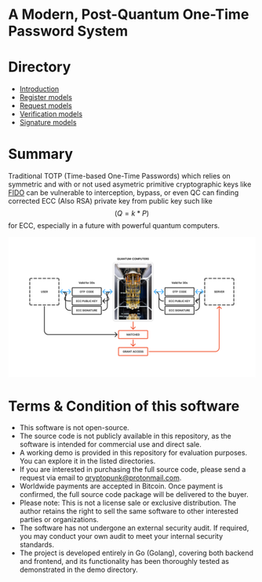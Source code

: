 # A Modern, Post-Quantum One-Time Password System

# Directory
* [Introduction](https://github.com/ChyKusuma/Lamport_W-OTS_S-OTP/wiki/What-is-S%E2%80%90OTP%3F)
* [Register models](https://github.com/ChyKusuma/Lamport_W-OTS_S-OTP/wiki/Register-Handler)
* [Request models](https://github.com/ChyKusuma/Lamport_W-OTS_S-OTP/wiki/Request-Handler)
* [Verification  models](https://github.com/ChyKusuma/Lamport_W-OTS_S-OTP/wiki/Verify-Handler)
* [Signature models](https://github.com/ChyKusuma/Lamport_W-OTS_S-OTP/wiki/Winternitz-One%E2%80%90Time-Signature)

# Summary
Traditional TOTP (Time-based One-Time Passwords) which relies on symmetric and with or not used asymetric primitive cryptographic keys like [FIDO](https://fidoalliance.org/fido2/) can be vulnerable to interception, bypass, or even QC can finding corrected ECC (Also RSA) private key from public key such like $$(Q=k*P)$$ for ECC, especially in a future with powerful quantum computers.

![Classical signed OTP](https://github.com/ChyKusuma/Lamport_W-OTS_S-OTP/blob/main/.github/workflows/classical%20otp/CLASSICOTP2.png)

# Terms & Condition of this software
* This software is not open-source.
* The source code is not publicly available in this repository, as the software is intended for commercial use and direct sale.
* A working demo is provided in this repository for evaluation purposes. You can explore it in the listed directories.
* If you are interested in purchasing the full source code, please send a request via email to qryptopunk@protonmail.com.
* Worldwide payments are accepted in Bitcoin. Once payment is confirmed, the full source code package will be delivered to the buyer.
* Please note: This is not a license sale or exclusive distribution. The author retains the right to sell the same software to other interested parties or organizations.
* The software has not undergone an external security audit. If required, you may conduct your own audit to meet your internal security standards.
* The project is developed entirely in Go (Golang), covering both backend and frontend, and its functionality has been thoroughly tested as demonstrated in the demo directory.
